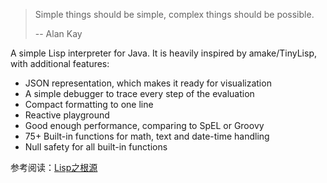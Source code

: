 > Simple things should be simple, complex things should be possible.
>
> -- Alan Kay

A simple Lisp interpreter for Java. It is heavily inspired by amake/TinyLisp, with additional features:

* JSON representation, which makes it ready for visualization
* A simple debugger to trace every step of the evaluation
* Compact formatting to one line
* Reactive playground
* Good enough performance, comparing to SpEL or Groovy
* 75+ Built-in functions for math, text and date-time handling
* Null safety for all built-in functions

参考阅读：[Lisp之根源](docs/roots_of_lisp.md)
